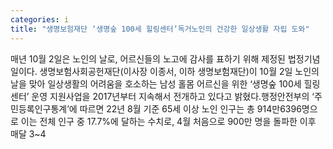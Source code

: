 ```yaml
---
categories: i
title: "생명보험재단 ‘생명숲 100세 힐링센터’독거노인의 건강한 일상생활 자립 도와"
---
```

매년 10월 2일은 노인의 날로, 어르신들의 노고에 감사를 표하기 위해 제정된 법정기념일이다. 생명보험사회공헌재단(이사장 이종서, 이하 생명보험재단)이 10월 2일 노인의 날을 맞아 일상생활의 어려움을 호소하는 남성 홀몸 어르신을 위한 ‘생명숲 100세 힐링센터’ 운영 지원사업을 2017년부터 지속해서 전개하고 있다고 밝혔다.행정안전부의 ‘주민등록인구통계’에 따르면 22년 8월 기준 65세 이상 노인 인구는 총 914만6396명으로 이는 전체 인구 중 17.7%에 달하는 수치로, 4월 처음으로 900만 명을 돌파한 이후 매달 3~4